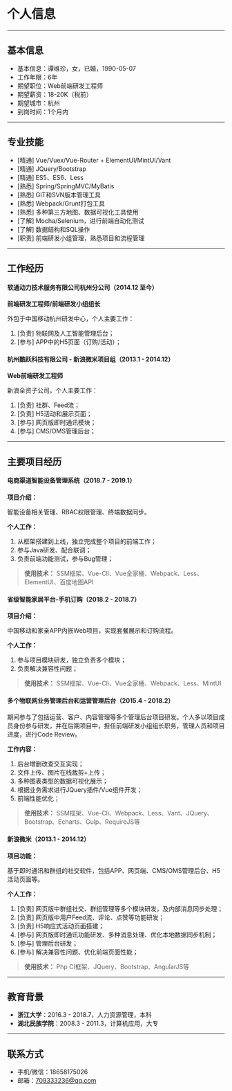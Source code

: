 # 个人信息

---

## 基本信息

- 基本信息：谭维珍，女，已婚，1990-05-07
- 工作年限：6年
- 期望职位：Web前端研发工程师
- 期望薪资：18-20K（税前）
- 期望城市：杭州
- 到岗时间：1个月内

---

## 专业技能

- [精通] Vue/Vuex/Vue-Router + ElementUI/MintUI/Vant
- [精通] JQuery/Bootstrap
- [精通] ES5、ES6、Less 
- [熟悉] Spring/SpringMVC/MyBatis
- [熟悉] GIT和SVN版本管理工具
- [熟悉] Webpack/Grunt打包工具
- [熟悉] 多种第三方地图、数据可视化工具使用
- [了解] Mocha/Selenium，进行前端自动化测试
- [了解] 数据结构和SQL操作
- [职责] 前端研发小组管理，熟悉项目和流程管理

---

## 工作经历

#### 软通动力技术服务有限公司杭州分公司（2014.12 至今）

**前端研发工程师/前端研发小组组长**

外包于中国移动杭州研发中心，个人主要工作：

1. [负责] 物联网及人工智能管理后台；
2. [参与] APP中的H5页面（订购/活动）；


#### 杭州酷跃科技有限公司 - 新浪微米项目组（2013.1 - 2014.12）

**Web前端研发工程师**

新浪全资子公司，个人主要工作：

1. [负责] 社群、Feed流；
2. [负责] H5活动和展示页面；
3. [参与] 网页版即时通讯模块；
4. [参与] CMS/OMS管理后台；

---

## 主要项目经历

#### 电商渠道智能设备管理系统（2018.7 - 2019.1）

**项目介绍：**

智能设备相关管理、RBAC权限管理、终端数据同步。

**个人工作：**
1. 从框架搭建到上线，独立完成整个项目的前端工作；
2. 参与Java研发、配合联调；
3. 负责前端功能测试，参与Bug管理；

> **使用技术：**
> SSM框架、Vue-Cli、Vue全家桶、Webpack、Less、ElementUI、百度地图API

#### 省级智能家居平台-手机订购（2018.2 - 2018.7）

**项目介绍：**

中国移动和家亲APP内嵌Web项目，实现套餐展示和订购流程。

**个人工作：**
1. 参与项目模块研发，独立负责多个模块；
2. 负责解决兼容性问题；

> **使用技术：**
> SSM框架、Vue-Cli、Vue全家桶、Webpack、Less、MintUI


#### 多个物联网业务管理后台和运营管理后台（2015.4 - 2018.2）

期间参与了包括运营、客户、内容管理等多个管理后台项目研发。个人多以项目成员身份参与研发，并在后期项目中，担任前端研发小组组长职务，管理人员和项目进度，进行Code Review。

**工作内容：**

1. 后台增删改查交互实现；
2. 文件上传、图片在线裁剪+上传；
3. 多种图表类型的数据可视化展示；
4. 根据业务需求进行JQuery插件/Vue组件开发；
5. 前端性能优化；

> **使用技术：**
> SSM框架、Vue-Cli、Webpack、Less、Vant、JQuery、Bootstrap、Echarts、Gulp、RequireJS等


#### 新浪微米（2013.1 - 2014.12）

**项目功能：**

基于即时通讯和群组的社交软件，包括APP、网页端、CMS/OMS管理后台、H5活动页面等。

**个人工作：**
1. [负责] 网页版中群组社交、群组管理等多个模块研发，及内部消息同步处理；
2. [负责] 网页版中用户Feed流、评论、点赞等功能研发；
3. [负责] H5响应式活动页面搭建；
3. [参与] 网页版即时通讯功能研发、多种消息处理、优化本地数据同步机制；
4. [参与] 管理后台研发；
5. [参与] 解决兼容性问题、优化前端页面性能；

> **使用技术：**
> Php CI框架、JQuery、Bootstrap、AngularJS等

---

## 教育背景

- **浙江大学**：2016.3 - 2018.7，人力资源管理，本科
- **湖北民族学院**：2008.3 - 2011.3，计算机应用，大专

---

## 联系方式

- 手机/微信：18658175026
- 邮箱：709333236@qq.com
